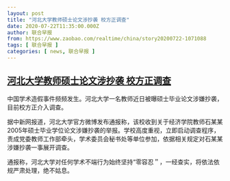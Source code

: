 ```yaml
---
layout: post
title: "河北大学教师硕士论文涉抄袭 校方正调查"
date: 2020-07-22T11:35:00.000Z
author: 联合早报
from: https://www.zaobao.com/realtime/china/story20200722-1071088
tags: [ 联合早报 ]
categories: [ news, 联合早报 ]
---
```

<!--1595417700000-->
[河北大学教师硕士论文涉抄袭 校方正调查](https://www.zaobao.com/realtime/china/story20200722-1071088)
------

<div>
<p>中国学术造假事件频频发生。河北大学一名教师近日被曝硕士毕业论文涉嫌抄袭，目前校方正介入调查。</p><p>据中新网报道，河北大学官方微博发布通报称，该校收到关于经济学院教师石某某2005年硕士毕业学位论文涉嫌抄袭的举报。学校高度重视，立即启动调查程序，责成党委教师工作部牵头，学术委员会秘书处等单位参加，依据相关规定对石某某涉嫌抄袭一事展开调查。</p><p>通报称，河北大学对任何学术不端行为始终坚持“零容忍＂，一经查实，将依法依规严肃处理，绝不姑息。</p><section id="imu"><div id="dfp-ad-imu1-wrapper" class="dfp-tag-wrapper"><div id="dfp-ad-imu1" class="dfp-tag-wrapper"></div></div></section><div id="innity-in-post"></div><div id="dfp-ad-midarticlespecial-wrapper" class="dfp-tag-wrapper"><div id="dfp-ad-midarticlespecial" class="dfp-tag-wrapper"></div></div>
</div>
